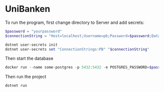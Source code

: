 # UniBanken

To run the program, first change directory to Server and add secrets:
```powershell
$password = "yourpassword"
$connectionString = "Host=localhost;Username=pb;Password=$password;Database=pb"

dotnet user-secrets init
dotnet user-secrets set "ConnectionStrings:PB" "$connectionString"
```

Then start the database
```powershell
docker run --name some-postgres -p 5432:5432 -e POSTGRES_PASSWORD=$password -e POSTGRES_USER=pb -d postgres
```

Then run the project
```powershell
dotnet run
```